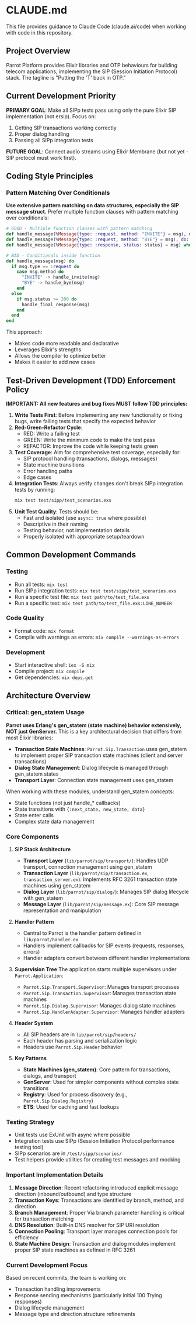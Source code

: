 # CLAUDE.md

This file provides guidance to Claude Code (claude.ai/code) when working with code in this repository.

## Project Overview

Parrot Platform provides Elixir libraries and OTP behaviours for building telecom applications, implementing the SIP (Session Initiation Protocol) stack. The tagline is "Putting the 'T' back in OTP."

## Current Development Priority

**PRIMARY GOAL**: Make all SIPp tests pass using only the pure Elixir SIP implementation (not ersip). Focus on:
1. Getting SIP transactions working correctly
2. Proper dialog handling
3. Passing all SIPp integration tests

**FUTURE GOAL**: Connect audio streams using Elixir Membrane (but not yet - SIP protocol must work first).

## Coding Style Principles

### Pattern Matching Over Conditionals

**Use extensive pattern matching on data structures, especially the SIP message struct.** Prefer multiple function clauses with pattern matching over conditionals:

```elixir
# GOOD - Multiple function clauses with pattern matching
def handle_message(%Message{type: :request, method: "INVITE"} = msg), do: handle_invite(msg)
def handle_message(%Message{type: :request, method: "BYE"} = msg), do: handle_bye(msg)
def handle_message(%Message{type: :response, status: status} = msg) when status >= 200, do: handle_final_response(msg)

# BAD - Conditionals inside function
def handle_message(msg) do
  if msg.type == :request do
    case msg.method do
      "INVITE" -> handle_invite(msg)
      "BYE" -> handle_bye(msg)
    end
  else
    if msg.status >= 200 do
      handle_final_response(msg)
    end
  end
end
```

This approach:
- Makes code more readable and declarative
- Leverages Elixir's strengths
- Allows the compiler to optimize better
- Makes it easier to add new cases

## Test-Driven Development (TDD) Enforcement Policy

**IMPORTANT: All new features and bug fixes MUST follow TDD principles:**

1. **Write Tests First**: Before implementing any new functionality or fixing bugs, write failing tests that specify the expected behavior
2. **Red-Green-Refactor Cycle**: 
   - RED: Write a failing test
   - GREEN: Write the minimum code to make the test pass
   - REFACTOR: Improve the code while keeping tests green
3. **Test Coverage**: Aim for comprehensive test coverage, especially for:
   - SIP protocol handling (transactions, dialogs, messages)
   - State machine transitions
   - Error handling paths
   - Edge cases
4. **Integration Tests**: Always verify changes don't break SIPp integration tests by running:
   ```bash
   mix test test/sipp/test_scenarios.exs
   ```
5. **Unit Test Quality**: Tests should be:
   - Fast and isolated (use `async: true` where possible)
   - Descriptive in their naming
   - Testing behavior, not implementation details
   - Properly isolated with appropriate setup/teardown

## Common Development Commands

### Testing
- Run all tests: `mix test`
- Run SIPp integration tests: `mix test test/sipp/test_scenarios.exs`
- Run a specific test file: `mix test path/to/test_file.exs`
- Run a specific test: `mix test path/to/test_file.exs:LINE_NUMBER`

### Code Quality
- Format code: `mix format`
- Compile with warnings as errors: `mix compile --warnings-as-errors`

### Development
- Start interactive shell: `iex -S mix`
- Compile project: `mix compile`
- Get dependencies: `mix deps.get`

## Architecture Overview

### Critical: gen_statem Usage

**Parrot uses Erlang's gen_statem (state machine) behavior extensively, NOT just GenServer.** This is a key architectural decision that differs from most Elixir libraries:

- **Transaction State Machines**: `Parrot.Sip.Transaction` uses gen_statem to implement proper SIP transaction state machines (client and server transactions)
- **Dialog State Management**: Dialog lifecycle is managed through gen_statem states
- **Transport Layer**: Connection state management uses gen_statem

When working with these modules, understand gen_statem concepts:
- State functions (not just handle_* callbacks)
- State transitions with `{:next_state, new_state, data}`
- State enter calls
- Complex state data management

### Core Components

1. **SIP Stack Architecture**
   - **Transport Layer** (`lib/parrot/sip/transport/`): Handles UDP transport, connection management using gen_statem
   - **Transaction Layer** (`lib/parrot/sip/transaction.ex`, `transaction_server.ex`): Implements RFC 3261 transaction state machines using gen_statem
   - **Dialog Layer** (`lib/parrot/sip/dialog/`): Manages SIP dialog lifecycle with gen_statem
   - **Message Layer** (`lib/parrot/sip/message.ex`): Core SIP message representation and manipulation

2. **Handler Pattern**
   - Central to Parrot is the handler pattern defined in `lib/parrot/handler.ex`
   - Handlers implement callbacks for SIP events (requests, responses, errors)
   - Handler adapters convert between different handler implementations

3. **Supervision Tree**
   The application starts multiple supervisors under `Parrot.Application`:
   - `Parrot.Sip.Transport.Supervisor`: Manages transport processes
   - `Parrot.Sip.Transaction.Supervisor`: Manages transaction state machines
   - `Parrot.Sip.Dialog.Supervisor`: Manages dialog state machines
   - `Parrot.Sip.HandlerAdapter.Supervisor`: Manages handler adapters

4. **Header System**
   - All SIP headers are in `lib/parrot/sip/headers/`
   - Each header has parsing and serialization logic
   - Headers use `Parrot.Sip.Header` behavior

5. **Key Patterns**
   - **State Machines (gen_statem)**: Core pattern for transactions, dialogs, and transport
   - **GenServer**: Used for simpler components without complex state transitions
   - **Registry**: Used for process discovery (e.g., `Parrot.Sip.Dialog.Registry`)
   - **ETS**: Used for caching and fast lookups

### Testing Strategy

- Unit tests use ExUnit with async where possible
- Integration tests use SIPp (Session Initiation Protocol performance testing tool)
- SIPp scenarios are in `/test/sipp/scenarios/`
- Test helpers provide utilities for creating test messages and mocking

### Important Implementation Details

1. **Message Direction**: Recent refactoring introduced explicit message direction (inbound/outbound) and type structure
2. **Transaction Keys**: Transactions are identified by branch, method, and direction
3. **Branch Management**: Proper Via branch parameter handling is critical for transaction matching
4. **DNS Resolution**: Built-in DNS resolver for SIP URI resolution
5. **Connection Pooling**: Transport layer manages connection pools for efficiency
6. **State Machine Design**: Transaction and dialog modules implement proper SIP state machines as defined in RFC 3261

### Current Development Focus

Based on recent commits, the team is working on:
- Transaction handling improvements
- Response sending mechanisms (particularly initial 100 Trying responses)
- Dialog lifecycle management
- Message type and direction structure refinements